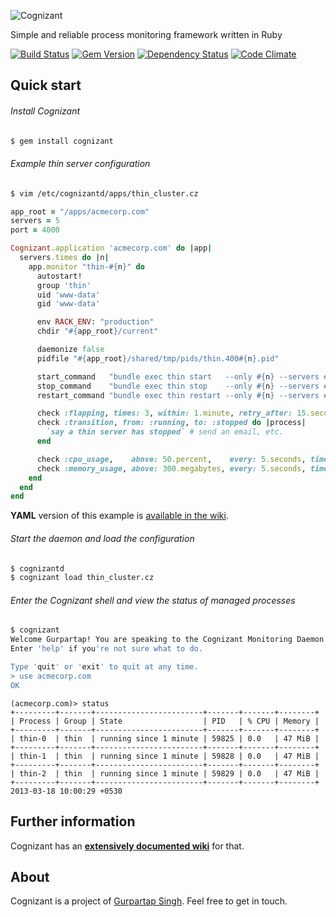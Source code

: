 ![Cognizant](http://f.cl.ly/items/442w3l1n0i3V41220g0z/cognizant.png)

Simple and reliable process monitoring framework written in Ruby

[![Build Status](https://travis-ci.org/Gurpartap/cognizant.png?branch=master)](https://travis-ci.org/Gurpartap/cognizant) [![Gem Version](https://badge.fury.io/rb/cognizant.png)](http://badge.fury.io/rb/cognizant) [![Dependency Status](https://gemnasium.com/Gurpartap/cognizant.png)](https://gemnasium.com/Gurpartap/cognizant) [![Code Climate](https://codeclimate.com/github/Gurpartap/cognizant.png)](https://codeclimate.com/github/Gurpartap/cognizant)

## Quick start

###### Install Cognizant
```bash
$ gem install cognizant
```

###### Example thin server configuration
```bash
$ vim /etc/cognizantd/apps/thin_cluster.cz
```

```ruby
app_root = "/apps/acmecorp.com"
servers = 5
port = 4000

Cognizant.application 'acmecorp.com' do |app|
  servers.times do |n|
    app.monitor "thin-#{n}" do
      autostart!      
      group 'thin'
      uid 'www-data'
      gid 'www-data'

      env RACK_ENV: "production"
      chdir "#{app_root}/current"

      daemonize false
      pidfile "#{app_root}/shared/tmp/pids/thin.400#{n}.pid"

      start_command   "bundle exec thin start   --only #{n} --servers #{servers} --port #{port}"
      stop_command    "bundle exec thin stop    --only #{n} --servers #{servers} --port #{port}"
      restart_command "bundle exec thin restart --only #{n} --servers #{servers} --port #{port}"

	  check :flapping, times: 3, within: 1.minute, retry_after: 15.seconds, retries: 10
      check :transition, from: :running, to: :stopped do |process|
        `say a thin server has stopped` # send an email, etc.
      end

      check :cpu_usage,    above: 50.percent,    every: 5.seconds, times: 5,      do: :restart
      check :memory_usage, above: 300.megabytes, every: 5.seconds, times: [3, 5], do: :restart
    end
  end
end
```

**YAML** version of this example is [available in the wiki](https://github.com/Gurpartap/cognizant/wiki/Thin-Server-Cluster).

###### Start the daemon and load the configuration
```bash
$ cognizantd
$ cognizant load thin_cluster.cz
```

###### Enter the Cognizant shell and view the status of managed processes
```bash
$ cognizant
Welcome Gurpartap! You are speaking to the Cognizant Monitoring Daemon.
Enter 'help' if you're not sure what to do.

Type 'quit' or 'exit' to quit at any time.
> use acmecorp.com
OK
```

```
(acmecorp.com)> status
+---------+-------+------------------------+-------+-------+--------+
| Process | Group | State                  | PID   | % CPU | Memory |
+---------+-------+------------------------+-------+-------+--------+
| thin-0  | thin  | running since 1 minute | 59825 | 0.0   | 47 MiB |
+---------+-------+------------------------+-------+-------+--------+
| thin-1  | thin  | running since 1 minute | 59828 | 0.0   | 47 MiB |
+---------+-------+------------------------+-------+-------+--------+
| thin-2  | thin  | running since 1 minute | 59829 | 0.0   | 47 MiB |
+---------+-------+------------------------+-------+-------+--------+
2013-03-18 10:00:29 +0530
```

## Further information
Cognizant has an [**extensively documented wiki**](https://github.com/Gurpartap/cognizant/wiki) for that.

## About

Cognizant is a project of [Gurpartap Singh](http://gurpartap.com/). Feel free to get in touch.
